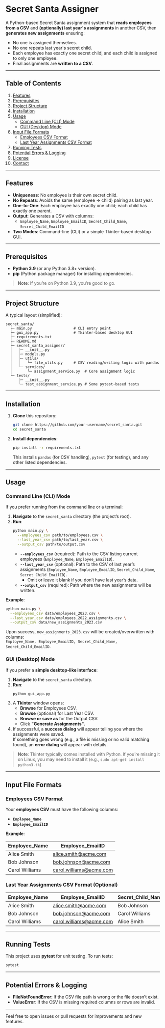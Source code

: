 # Secret Santa Assigner

A Python-based Secret Santa assignment system that **reads employees from a CSV** and **(optionally) last year's assignments** in another CSV, then **generates new assignments** ensuring:
- No one is assigned themselves.
- No one repeats last year's secret child.
- Each employee has exactly one secret child, and each child is assigned to only one employee.
- Final assignments are **written to a CSV**.

---

## Table of Contents

1. [Features](#features)
2. [Prerequisites](#prerequisites)
3. [Project Structure](#project-structure)
4. [Installation](#installation)
5. [Usage](#usage)
   - [Command Line (CLI) Mode](#command-line-cli-mode)
   - [GUI (Desktop) Mode](#gui-desktop-mode)
6. [Input File Formats](#input-file-formats)
   - [Employees CSV Format](#employees-csv-format)
   - [Last Year Assignments CSV Format](#last-year-assignments-csv-format)
7. [Running Tests](#running-tests)
8. [Potential Errors & Logging](#potential-errors--logging)
9. [License](#license)
10. [Contact](#contact)

---

## Features

- **Uniqueness**: No employee is their own secret child.
- **No Repeats**: Avoids the same (employee -> child) pairing as last year.
- **One-to-One**: Each employee has exactly one child; each child has exactly one parent.
- **Output**: Generates a CSV with columns:
  - `Employee_Name`, `Employee_EmailID`, `Secret_Child_Name`, `Secret_Child_EmailID`
- **Two Modes**: Command-line (CLI) or a simple Tkinter-based desktop GUI.

---

## Prerequisites

- **Python 3.9** (or any Python 3.8+ version).  
- **pip** (Python package manager) for installing dependencies.

> **Note**: If you’re on Python 3.9, you’re good to go.

---

## Project Structure

A typical layout (simplified):

```
secret_santa/
  ├─ main.py                   # CLI entry point
  ├─ gui_app.py                # Tkinter-based desktop GUI
  ├─ requirements.txt
  ├─ README.md
  ├─ secret_santa_assigner/
  │   ├─ __init__.py
  │   ├─ models.py
  │   ├─ utils/
  │   │   └─ file_utils.py     # CSV reading/writing logic with pandas
  │   └─ services/
  │       └─ assignment_service.py  # Core assignment logic
  └─ tests/
      ├─ __init__.py
      └─ test_assignment_service.py # Some pytest-based tests
```

---

## Installation

1. **Clone** this repository:
   ```bash
   git clone https://github.com/your-username/secret_santa.git
   cd secret_santa
   ```
2. **Install dependencies**:
   ```bash
   pip install -r requirements.txt
   ```
   This installs `pandas` (for CSV handling), `pytest` (for testing), and any other listed dependencies.

---

## Usage

### Command Line (CLI) Mode

If you prefer running from the command line or a terminal:

1. **Navigate** to the `secret_santa` directory (the project’s root).
2. **Run**:
   ```bash
   python main.py \
     --employees_csv path/to/employees.csv \
     --last_year_csv path/to/last_year.csv \
     --output_csv path/to/output.csv
   ```
   - **`--employees_csv`** (required): Path to the CSV listing current employees (`Employee_Name`, `Employee_EmailID`).
   - **`--last_year_csv`** (optional): Path to the CSV of last year’s assignments (`Employee_Name`, `Employee_EmailID`, `Secret_Child_Name`, `Secret_Child_EmailID`).  
     - Omit or leave it blank if you don’t have last year’s data.
   - **`--output_csv`** (required): Path where the new assignments will be written.

**Example**:
```bash
python main.py \
  --employees_csv data/employees_2023.csv \
  --last_year_csv data/employees_2022_assignments.csv \
  --output_csv data/new_assignments_2023.csv
```
Upon success, `new_assignments_2023.csv` will be created/overwritten with columns:  
`Employee_Name, Employee_EmailID, Secret_Child_Name, Secret_Child_EmailID`.

### GUI (Desktop) Mode

If you prefer a **simple desktop-like interface**:

1. **Navigate** to the `secret_santa` directory.
2. **Run**:
   ```bash
   python gui_app.py
   ```
3. A **Tkinter** window opens:
   - **Browse** for Employees CSV.
   - **Browse** (optional) for Last Year CSV.
   - **Browse or save as** for the Output CSV.
   - Click **"Generate Assignments"**.
4. If successful, a **success dialog** will appear telling you where the assignments were saved.  
   If something goes wrong (e.g., a file is missing or no valid matching found), an **error dialog** will appear with details.

> **Note**: Tkinter typically comes installed with Python. If you’re missing it on Linux, you may need to install it (e.g., `sudo apt-get install python3-tk`).

---

## Input File Formats

### Employees CSV Format

Your **employees CSV** must have the following columns:
- **`Employee_Name`**  
- **`Employee_EmailID`**

**Example**:

| Employee_Name   | Employee_EmailID          |
|-----------------|---------------------------|
| Alice Smith     | alice.smith@acme.com     |
| Bob Johnson     | bob.johnson@acme.com     |
| Carol Williams  | carol.williams@acme.com  |

### Last Year Assignments CSV Format (Optional)

| Employee_Name   | Employee_EmailID          | Secret_Child_Name  | Secret_Child_EmailID       |
|-----------------|---------------------------|--------------------|----------------------------|
| Alice Smith     | alice.smith@acme.com     | Bob Johnson        | bob.johnson@acme.com       |
| Bob Johnson     | bob.johnson@acme.com     | Carol Williams     | carol.williams@acme.com    |
| Carol Williams  | carol.williams@acme.com  | Alice Smith        | alice.smith@acme.com       |

---

## Running Tests

This project uses **pytest** for unit testing. To run tests:

```bash
pytest
```

---

## Potential Errors & Logging

- **FileNotFoundError**: If the CSV file path is wrong or the file doesn’t exist.
- **ValueError**: If the CSV is missing required columns or rows are invalid.

---

Feel free to open issues or pull requests for improvements and new features.
